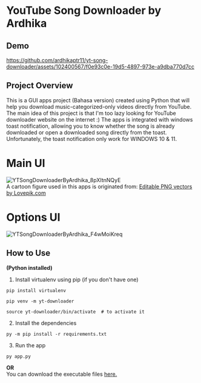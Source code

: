 # YouTube Song Downloader by Ardhika

## Demo
https://github.com/ardhikaptr11/yt-song-downloader/assets/102400567/f0e93c0e-19d5-4897-973e-a9dba770d7cc

## Project Overview
This is a GUI apps project (Bahasa version) created using Python that will help you download music-categorized-only videos directly from YouTube. The main idea of ​​this project is that I'm too lazy looking for YouTube downloader website on the internet :) The apps is integrated with windows toast notification, allowing you to know whether the song is already downloaded or open a downloaded song directly from the toast. Unfortunately, the toast notification only work for WINDOWS 10 & 11.

# Main UI

![YTSongDownloaderByArdhika_8pXItnNQyE](https://github.com/ardhikaptr11/yt-song-downloader/assets/102400567/d4a61c2c-a6e1-464f-9d4d-947fc657105e)
<br> A cartoon figure used in this apps is originated from:
<a href="https://lovepik.com/images/png-editable.html">Editable PNG vectors by Lovepik.com</a>

# Options UI
![YTSongDownloaderByArdhika_F4wMoiKreq](https://github.com/ardhikaptr11/yt-song-downloader/assets/102400567/1e23c238-8205-4e7d-8df2-6aa80997a190)


## How to Use

**(Python installed)** <br>
1. Install virtualenv using pip (if you don't have one)
```shell
pip install virtualenv
```
```shell
pip venv -m yt-downloader
```
```shell
source yt-downloader/bin/activate  # to activate it
```
2. Install the dependencies
```shell
py -m pip install -r requirements.txt
```
3. Run the app
```shell
py app.py
```
**OR** <br>
You can download the executable files <a href="https://drive.google.com/file/d/1C7i1bWP_WMaMXi44pc3l1cY5YQs6A5sP/view?usp=sharing">here.</a>
